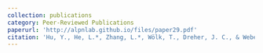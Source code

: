 ```yaml
---
collection: publications
category: Peer-Reviewed Publications
paperurl: 'http://alpnlab.github.io/files/paper29.pdf'
citation: 'Hu, Y., He, L.*, Zhang, L.*, Wölk, T., Dreher, J. C., & Weber, B. (2018). &quot;Spreading inequality: Neural computations underlying paying-it-forward reciprocity.&quot; <i>Social cognitive and affective neuroscience.</i> 13(6).'
---
```

